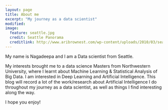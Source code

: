 ```yaml
---
layout: page
title: About me
excerpt: "My journey as a data scientist"
modified: 
image:
  feature: seattle.jpg
  credit: Seattle Panorama
  creditlink: http://www.aribrownest.com/wp-content/uploads/2010/03/seattle-skyline-panorama-kerry-park-large.jpg
---
```


My name is Nagadeepa and I am a Data scientist from Seattle. 

My interests brought me to a data science Masters from Northwestern University, where I learnt about Machine Learning & Statistical Analysis of Big Data. 
I am interested in Deep Learning and Artificial Intelligence.
This blog will record a lot of the work/research about Artificial Intelligence I do throughout my journey as a data scientist, as well as things I find interesting along the way.

I hope you enjoy!
